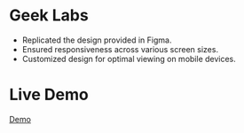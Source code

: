 ﻿# Geek Labs
- Replicated the design provided in Figma.
- Ensured responsiveness across various screen sizes.
- Customized design for optimal viewing on mobile devices.

# Live Demo
[Demo](https://visionary-llama-f1d3b8.netlify.app/)



